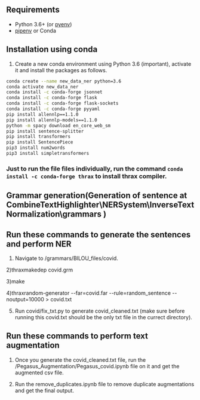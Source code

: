 
## Requirements
- Python 3.6+ (or [pyenv](https://github.com/pyenv/pyenv))
- [pipenv](https://pipenv.readthedocs.io/en/latest/) or Conda


## Installation using conda
1. Create a new conda environment using Python 3.6 (important), activate it and install the packages as follows.
```bash
conda create --name new_data_ner python=3.6
conda activate new_data_ner
conda install -c conda-forge jsonnet
conda install -c conda-forge flask
conda install -c conda-forge flask-sockets
conda install -c conda-forge pyyaml
pip install allennlp==1.1.0
pip install allennlp-models==1.1.0
python -m spacy download en_core_web_sm
pip install sentence-splitter
pip install transformers
pip install SentencePiece
pip3 install num2words
pip3 install simpletransformers
```
### Just to run the file files individually, run the command `conda install -c conda-forge thrax` to install thrax compiler.

## Grammar generation(Generation of sentence at CombineTextHighlighter\NERSystem\InverseTextNormalization\grammars )

## Run these commands to generate the sentences and perform NER
1) Navigate to /grammars/BILOU_files/covid.

2)thraxmakedep covid.grm

3)make

4)thraxrandom-generator --far=covid.far --rule=random_sentence --noutput=10000 > covid.txt

5) Run covid/fix_txt.py to generate covid_cleaned.txt (make sure before running this covid.txt should be the only txt file in the currect directory).

## Run these commands to perform text augmentation
1) Once you generate the covid_cleaned.txt file, run the /Pegasus_Augmentation/Pegasus_covid.ipynb file on it and get the augmented csv file.

2) Run the remove_duplicates.ipynb file to remove duplicate augmentations and get the final output.



 
